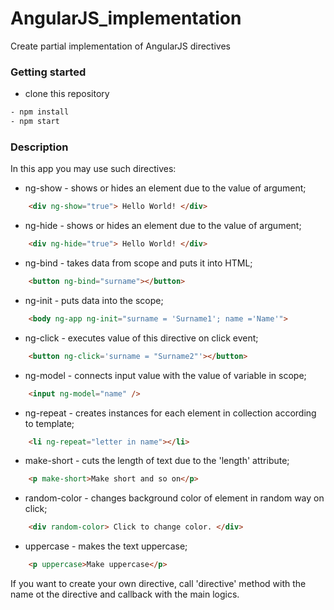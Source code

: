 # AngularJS_implementation
Create partial implementation of AngularJS directives
### Getting started
- clone this repository
```bash
- npm install
- npm start
```
### Description
In this app you may use such directives:
* ng-show - shows or hides an element due to the value of argument;
```HTML
    <div ng-show="true"> Hello World! </div>
```
* ng-hide - shows or hides an element due to the value of argument;
```HTML
    <div ng-hide="true"> Hello World! </div>
```
* ng-bind - takes data from scope and puts it into HTML;
```HTML
    <button ng-bind="surname"></button>
```
* ng-init - puts data into the scope;
```HTML
    <body ng-app ng-init="surname = 'Surname1'; name ='Name'">
```
* ng-click - executes value of this directive on click event;
```HTML
    <button ng-click='surname = "Surname2"'></button>
```
* ng-model - connects input value with the value of variable in scope;
```HTML
    <input ng-model="name" />
```
* ng-repeat - creates instances for each element in collection according to template;
```HTML
    <li ng-repeat="letter in name"></li>
```
* make-short - cuts the length of text due to the 'length' attribute;
```HTML
    <p make-short>Make short and so on</p>
```
* random-color - changes background color of element in random way on click;
```HTML
    <div random-color> Click to change color. </div>
```
* uppercase - makes the text uppercase;
```HTML
    <p uppercase>Make uppercase</p>
```

If you want to create your own directive, call 'directive' method with the name ot the directive and callback with the main logics.
